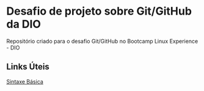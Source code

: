 # Desafio de projeto sobre Git/GitHub da DIO

Repositório criado para o desafio Git/GitHub no Bootcamp Linux Experience - DIO

## Links Úteis

[Sintaxe Básica](https://www.markdownguide.org/basic-syntax/)
